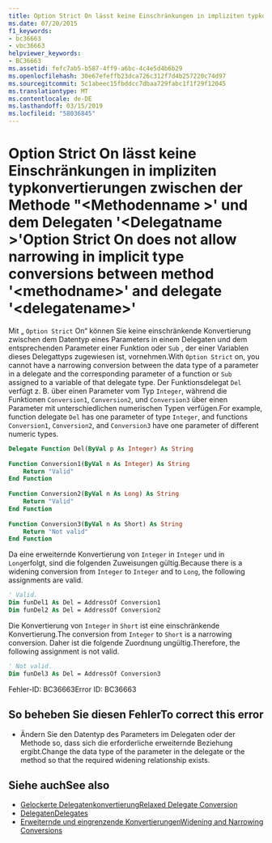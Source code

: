 ```yaml
---
title: Option Strict On lässt keine Einschränkungen in impliziten typkonvertierungen zwischen der Methode "<methodname>"und delegieren"<delegatename>"
ms.date: 07/20/2015
f1_keywords:
- bc36663
- vbc36663
helpviewer_keywords:
- BC36663
ms.assetid: fefc7ab5-b587-4ff9-a6bc-4c4e5d4b6b29
ms.openlocfilehash: 30e67efeffb23dca726c312f7d4b257220c74d97
ms.sourcegitcommit: 5c1abeec15fbddcc7dbaa729fabc1f1f29f12045
ms.translationtype: MT
ms.contentlocale: de-DE
ms.lasthandoff: 03/15/2019
ms.locfileid: "58036845"
---
```

# <a name="option-strict-on-does-not-allow-narrowing-in-implicit-type-conversions-between-method-methodname-and-delegate-delegatename"></a><span data-ttu-id="0d7e7-102">Option Strict On lässt keine Einschränkungen in impliziten typkonvertierungen zwischen der Methode "\<Methodenname >' und dem Delegaten '\<Delegatname >'</span><span class="sxs-lookup"><span data-stu-id="0d7e7-102">Option Strict On does not allow narrowing in implicit type conversions between method '\<methodname>' and delegate '\<delegatename>'</span></span>
<span data-ttu-id="0d7e7-103">Mit „ `Option Strict` On“ können Sie keine einschränkende Konvertierung zwischen dem Datentyp eines Parameters in einem Delegaten und dem entsprechenden Parameter einer Funktion oder `Sub` , der einer Variablen dieses Delegattyps zugewiesen ist, vornehmen.</span><span class="sxs-lookup"><span data-stu-id="0d7e7-103">With `Option Strict` on, you cannot have a narrowing conversion between the data type of a parameter in a delegate and the corresponding parameter of a function or `Sub` assigned to a variable of that delegate type.</span></span> <span data-ttu-id="0d7e7-104">Der Funktionsdelegat `Del` verfügt z. B. über einen Parameter vom Typ `Integer`, während die Funktionen `Conversion1`, `Conversion2`, und `Conversion3` über einen Parameter mit unterschiedlichen numerischen Typen verfügen.</span><span class="sxs-lookup"><span data-stu-id="0d7e7-104">For example, function delegate `Del` has one parameter of type `Integer`, and functions `Conversion1`, `Conversion2`, and `Conversion3` have one parameter of different numeric types.</span></span>  
  
```vb  
Delegate Function Del(ByVal p As Integer) As String  
  
Function Conversion1(ByVal n As Integer) As String  
    Return "Valid"  
End Function  
  
Function Conversion2(ByVal n As Long) As String  
    Return "Valid"  
End Function  
  
Function Conversion3(ByVal n As Short) As String  
    Return "Not valid"  
End Function  
```  
  
 <span data-ttu-id="0d7e7-105">Da eine erweiternde Konvertierung von `Integer` in `Integer` und in `Long`erfolgt, sind die folgenden Zuweisungen gültig.</span><span class="sxs-lookup"><span data-stu-id="0d7e7-105">Because there is a widening conversion from `Integer` to `Integer` and to `Long`, the following assignments are valid.</span></span>  
  
```vb  
' Valid.  
Dim funDel1 As Del = AddressOf Conversion1  
Dim funDel2 As Del = AddressOf Conversion2  
```  
  
 <span data-ttu-id="0d7e7-106">Die Konvertierung von `Integer` in `Short` ist eine einschränkende Konvertierung.</span><span class="sxs-lookup"><span data-stu-id="0d7e7-106">The conversion from `Integer` to `Short` is a narrowing conversion.</span></span> <span data-ttu-id="0d7e7-107">Daher ist die folgende Zuordnung ungültig.</span><span class="sxs-lookup"><span data-stu-id="0d7e7-107">Therefore, the following assignment is not valid.</span></span>  
  
```vb  
' Not valid.  
Dim funDel3 As Del = AddressOf Conversion3  
```  
  
 <span data-ttu-id="0d7e7-108">Fehler-ID: BC36663</span><span class="sxs-lookup"><span data-stu-id="0d7e7-108">Error ID: BC36663</span></span>  
  
## <a name="to-correct-this-error"></a><span data-ttu-id="0d7e7-109">So beheben Sie diesen Fehler</span><span class="sxs-lookup"><span data-stu-id="0d7e7-109">To correct this error</span></span>  
  
-   <span data-ttu-id="0d7e7-110">Ändern Sie den Datentyp des Parameters im Delegaten oder der Methode so, dass sich die erforderliche erweiternde Beziehung ergibt.</span><span class="sxs-lookup"><span data-stu-id="0d7e7-110">Change the data type of the parameter in the delegate or the method so that the required widening relationship exists.</span></span>  
  
## <a name="see-also"></a><span data-ttu-id="0d7e7-111">Siehe auch</span><span class="sxs-lookup"><span data-stu-id="0d7e7-111">See also</span></span>

- [<span data-ttu-id="0d7e7-112">Gelockerte Delegatenkonvertierung</span><span class="sxs-lookup"><span data-stu-id="0d7e7-112">Relaxed Delegate Conversion</span></span>](../../visual-basic/programming-guide/language-features/delegates/relaxed-delegate-conversion.md)
- [<span data-ttu-id="0d7e7-113">Delegaten</span><span class="sxs-lookup"><span data-stu-id="0d7e7-113">Delegates</span></span>](../../visual-basic/programming-guide/language-features/delegates/index.md)
- [<span data-ttu-id="0d7e7-114">Erweiternde und eingrenzende Konvertierungen</span><span class="sxs-lookup"><span data-stu-id="0d7e7-114">Widening and Narrowing Conversions</span></span>](../../visual-basic/programming-guide/language-features/data-types/widening-and-narrowing-conversions.md)
